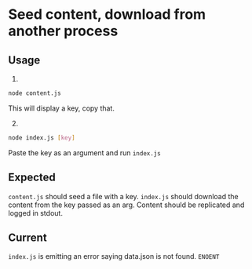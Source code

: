# Seed content, download from another process


## Usage

1.
```sh
node content.js
```

This will display a key, copy that.

2.
```sh
node index.js [key]
```

Paste the key as an argument and run `index.js`

## Expected

`content.js` should seed a file with a key. `index.js` should download the content from the key passed as an arg. Content should be replicated and logged in stdout.

## Current

`index.js` is emitting an error saying data.json is not found. `ENOENT`
